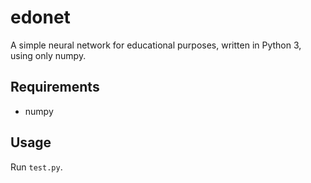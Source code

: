 # edonet
A simple neural network for educational purposes, written in Python 3, using only numpy.

## Requirements
* numpy

## Usage
Run `test.py`.

